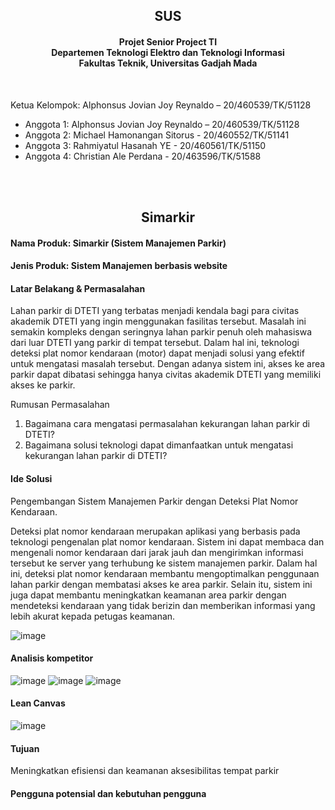
<div align="center">
  <h2 align="center">
    SUS
    <h4 align="center">
      Projet Senior Project TI <br />
      Departemen Teknologi Elektro dan Teknologi Informasi <br />Fakultas Teknik, Universitas Gadjah Mada
    </h4>
  </h2>
</div>

<br />
  
<div align="center">
  <div align="left">
    <p> Ketua Kelompok: Alphonsus Jovian Joy Reynaldo – 20/460539/TK/51128 </p>
    <ul>
      <li> Anggota 1: Alphonsus Jovian Joy Reynaldo – 20/460539/TK/51128 </li>
      <li> Anggota 2: Michael Hamonangan Sitorus - 20/460552/TK/51141 </li>
      <li> Anggota 3: Rahmiyatul Hasanah YE - 20/460561/TK/51150 </li>
      <li> Anggota 4: Christian Ale Perdana - 20/463596/TK/51588 </li>
    </ul>
  </div>
</div>

<br />
<br />

<h2 align="center">
Simarkir
</h2>

#### Nama Produk: Simarkir (Sistem Manajemen Parkir)

#### Jenis Produk: Sistem Manajemen berbasis website

#### Latar Belakang & Permasalahan
Lahan parkir di DTETI yang terbatas menjadi kendala bagi para civitas akademik DTETI yang ingin menggunakan fasilitas tersebut. Masalah ini semakin kompleks dengan seringnya lahan parkir penuh oleh mahasiswa dari luar DTETI yang parkir di tempat tersebut. Dalam hal ini, teknologi deteksi plat nomor kendaraan (motor) dapat menjadi solusi yang efektif untuk mengatasi masalah tersebut. Dengan adanya sistem ini, akses ke area parkir dapat dibatasi sehingga hanya civitas akademik DTETI yang memiliki akses ke parkir.

Rumusan Permasalahan
1. Bagaimana cara mengatasi permasalahan kekurangan lahan parkir di DTETI?
2. Bagaimana solusi teknologi dapat dimanfaatkan untuk mengatasi kekurangan lahan parkir di DTETI?

#### Ide Solusi
Pengembangan Sistem Manajemen Parkir dengan Deteksi Plat Nomor Kendaraan.

Deteksi plat nomor kendaraan merupakan aplikasi yang berbasis pada teknologi pengenalan plat nomor kendaraan. Sistem ini dapat membaca dan mengenali nomor kendaraan dari jarak jauh dan mengirimkan informasi tersebut ke server yang terhubung ke sistem manajemen parkir. Dalam hal ini, deteksi plat nomor kendaraan membantu mengoptimalkan penggunaan lahan parkir dengan membatasi akses ke area parkir. Selain itu, sistem ini juga dapat membantu meningkatkan keamanan area parkir dengan mendeteksi kendaraan yang tidak berizin dan memberikan informasi yang lebih akurat kepada petugas keamanan.

![image](https://user-images.githubusercontent.com/55451337/222321908-d74ef1d8-82b6-4e58-8ec6-2070ee50f68d.png)

#### Analisis kompetitor
![image](https://user-images.githubusercontent.com/55451337/222321805-894f040f-b3e4-44a1-9a93-607d3a5ff9f5.png)
![image](https://user-images.githubusercontent.com/55451337/222321821-e9d25851-079f-4be2-a67b-11e1a8e2e101.png)
![image](https://user-images.githubusercontent.com/55451337/222321833-5da5f1ce-0d99-43ab-a7c9-26216b48c63b.png)

#### Lean Canvas
![image](https://user-images.githubusercontent.com/55451337/222321870-b0116a8f-8452-430a-9238-c27ef1f9387d.png)

#### Tujuan
Meningkatkan efisiensi dan keamanan aksesibilitas tempat parkir

#### Pengguna potensial dan kebutuhan pengguna

